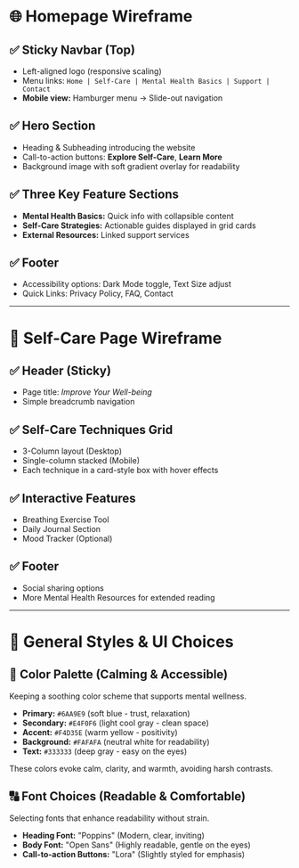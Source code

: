 # 🌐 Homepage Wireframe

## ✅ Sticky Navbar (Top)
- Left-aligned logo (responsive scaling)
- Menu links: `Home | Self-Care | Mental Health Basics | Support | Contact`
- **Mobile view:** Hamburger menu → Slide-out navigation

## ✅ Hero Section
- Heading & Subheading introducing the website
- Call-to-action buttons: **Explore Self-Care**, **Learn More**
- Background image with soft gradient overlay for readability

## ✅ Three Key Feature Sections
- **Mental Health Basics:** Quick info with collapsible content
- **Self-Care Strategies:** Actionable guides displayed in grid cards
- **External Resources:** Linked support services

## ✅ Footer
- Accessibility options: Dark Mode toggle, Text Size adjust
- Quick Links: Privacy Policy, FAQ, Contact

---

# 📄 Self-Care Page Wireframe

## ✅ Header (Sticky)
- Page title: *Improve Your Well-being*
- Simple breadcrumb navigation

## ✅ Self-Care Techniques Grid
- 3-Column layout (Desktop)
- Single-column stacked (Mobile)
- Each technique in a card-style box with hover effects

## ✅ Interactive Features
- Breathing Exercise Tool
- Daily Journal Section
- Mood Tracker (Optional)

## ✅ Footer
- Social sharing options
- More Mental Health Resources for extended reading

---

# 🎨 General Styles & UI Choices

## 🔹 Color Palette (Calming & Accessible)
Keeping a soothing color scheme that supports mental wellness.

- **Primary:** `#6AA9E9` (soft blue - trust, relaxation)
- **Secondary:** `#E4F0F6` (light cool gray - clean space)
- **Accent:** `#F4D35E` (warm yellow - positivity)
- **Background:** `#FAFAFA` (neutral white for readability)
- **Text:** `#333333` (deep gray - easy on the eyes)

These colors evoke calm, clarity, and warmth, avoiding harsh contrasts.

## 🔠 Font Choices (Readable & Comfortable)
Selecting fonts that enhance readability without strain.

- **Heading Font:** "Poppins" (Modern, clear, inviting)
- **Body Font:** "Open Sans" (Highly readable, gentle on the eyes)
- **Call-to-action Buttons:** "Lora" (Slightly styled for emphasis)